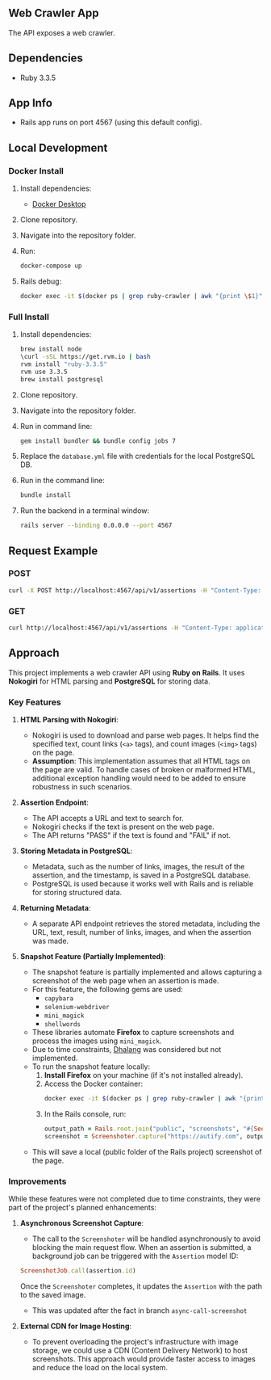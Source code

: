 ## Web Crawler App

The API exposes a web crawler.

## Dependencies

- Ruby 3.3.5

## App Info

- Rails app runs on port 4567 (using this default config).

## Local Development

### Docker Install

1. Install dependencies:
   - [Docker Desktop](https://www.docker.com/products/docker-desktop)

2. Clone repository.

3. Navigate into the repository folder.

4. Run:
   ```bash
   docker-compose up
   ```

5. Rails debug:
   ```bash
   docker exec -it $(docker ps | grep ruby-crawler | awk "{print \$1}" | head -n 1) rails c
   ```

### Full Install

1. Install dependencies:
   ```bash
   brew install node
   \curl -sSL https://get.rvm.io | bash
   rvm install "ruby-3.3.5"
   rvm use 3.3.5
   brew install postgresql
   ```

2. Clone repository.

3. Navigate into the repository folder.

4. Run in command line:
   ```bash
   gem install bundler && bundle config jobs 7
   ```

5. Replace the `database.yml` file with credentials for the local PostgreSQL DB.

6. Run in the command line:
   ```bash
   bundle install
   ```

7. Run the backend in a terminal window:
   ```bash
   rails server --binding 0.0.0.0 --port 4567
   ```

## Request Example

### POST

```bash
curl -X POST http://localhost:4567/api/v1/assertions -H "Content-Type: application/json" -d '{"assertion": {"url": "autify.com", "text": "product"}}'
```

### GET

```bash
curl http://localhost:4567/api/v1/assertions -H "Content-Type: application/json"
```

## Approach

This project implements a web crawler API using **Ruby on Rails**. It uses **Nokogiri** for HTML parsing and **PostgreSQL** for storing data.

### Key Features

1. **HTML Parsing with Nokogiri**: 
   - Nokogiri is used to download and parse web pages. It helps find the specified text, count links (`<a>` tags), and count images (`<img>` tags) on the page.
   - **Assumption**: This implementation assumes that all HTML tags on the page are valid. To handle cases of broken or malformed HTML, additional exception handling would need to be added to ensure robustness in such scenarios.

2. **Assertion Endpoint**:
   - The API accepts a URL and text to search for.
   - Nokogiri checks if the text is present on the web page. 
   - The API returns "PASS" if the text is found and "FAIL" if not.

3. **Storing Metadata in PostgreSQL**:
   - Metadata, such as the number of links, images, the result of the assertion, and the timestamp, is saved in a PostgreSQL database.
   - PostgreSQL is used because it works well with Rails and is reliable for storing structured data.

4. **Returning Metadata**:
   - A separate API endpoint retrieves the stored metadata, including the URL, text, result, number of links, images, and when the assertion was made.

5. **Snapshot Feature (Partially Implemented)**:
   - The snapshot feature is partially implemented and allows capturing a screenshot of the web page when an assertion is made.
   - For this feature, the following gems are used:
     - `capybara`
     - `selenium-webdriver`
     - `mini_magick`
     - `shellwords`
   - These libraries automate **Firefox** to capture screenshots and process the images using `mini_magick`.
   - Due to time constraints, [Dhalang](https://github.com/nielssteensma/dhalang) was considered but not implemented.
   - To run the snapshot feature locally:
     1. **Install Firefox** on your machine (if it's not installed already).
     2. Access the Docker container:
        ```bash
        docker exec -it $(docker ps | grep ruby-crawler | awk "{print \$1}" | head -n 1) rails c
        ```
     3. In the Rails console, run:
        ```ruby
        output_path = Rails.root.join("public", "screenshots", "#{SecureRandom.uuid}.png")
        screenshot = Screenshoter.capture("https://autify.com", output_path)
        ```
   - This will save a local (public folder of the Rails project) screenshot of the page.

### Improvements

While these features were not completed due to time constraints, they were part of the project's planned enhancements:

1. **Asynchronous Screenshot Capture**:

   - The call to the `Screenshoter` will be handled asynchronously to avoid blocking the main request flow. When an assertion is submitted, a background job can be triggered with the `Assertion` model ID:
   ```ruby
   ScreenshotJob.call(assertion.id)
   ```
   Once the `Screenshoter` completes, it updates the `Assertion` with the path to the saved image.
   * This was updated after the fact in branch `async-call-screenshot`

2. **External CDN for Image Hosting**:
   - To prevent overloading the project's infrastructure with image storage, we could use a CDN (Content Delivery Network) to host screenshots. This approach would provide faster access to images and reduce the load on the local system.
